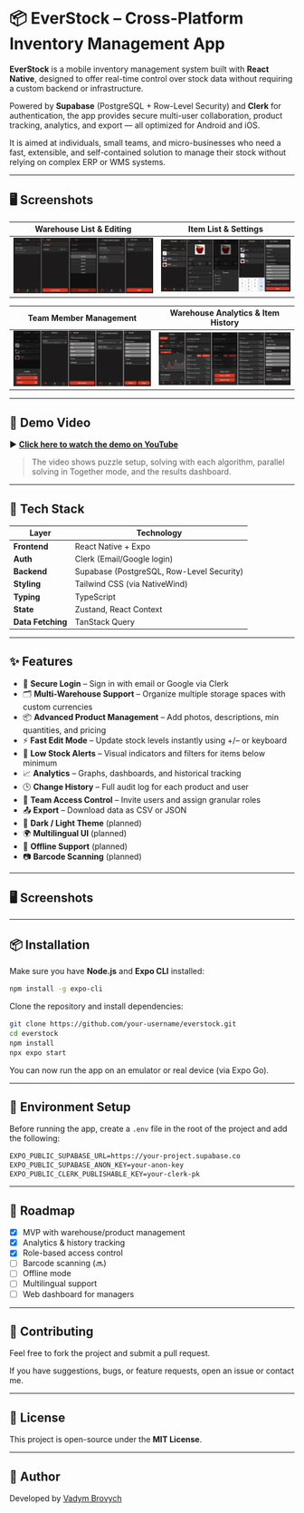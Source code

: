 # 📦 EverStock – Cross-Platform Inventory Management App

**EverStock** is a mobile inventory management system built with **React Native**, designed to offer real-time control over stock data without requiring a custom backend or infrastructure.

Powered by **Supabase** (PostgreSQL + Row-Level Security) and **Clerk** for authentication, the app provides secure multi-user collaboration, product tracking, analytics, and export — all optimized for Android and iOS.

It is aimed at individuals, small teams, and micro-businesses who need a fast, extensible, and self-contained solution to manage their stock without relying on complex ERP or WMS systems.

---

## 🖥️ Screenshots

| Warehouse List & Editing | Item List & Settings |
|--------------------------|----------------------|
| ![](assets/screenshots/photo_1.jpg) | ![](assets/screenshots/photo_2.jpg) |

| Team Member Management | Warehouse Analytics & Item History |
|------------------------|------------------------------------|
| ![](assets/screenshots/photo_3.jpg) | ![](assets/screenshots/photo_4.jpg) |

---

## 🎥 Demo Video

▶️ **[Click here to watch the demo on YouTube](https://www.youtube.com/watch?v=Y9T3hE1a6ls)**

> The video shows puzzle setup, solving with each algorithm, parallel solving in Together mode, and the results dashboard.

---

## 🧩 Tech Stack

| Layer             | Technology                                   |
|------------------|----------------------------------------------|
| **Frontend**      | React Native + Expo                         |
| **Auth**          | Clerk (Email/Google login)                  |
| **Backend**       | Supabase (PostgreSQL, Row-Level Security)   |
| **Styling**       | Tailwind CSS (via NativeWind)               |
| **Typing**        | TypeScript                                  |
| **State**         | Zustand, React Context                      |
| **Data Fetching** | TanStack Query                              |

---

## ✨ Features

- 🔐 **Secure Login** – Sign in with email or Google via Clerk
- 🗂️ **Multi-Warehouse Support** – Organize multiple storage spaces with custom currencies
- 📦 **Advanced Product Management** – Add photos, descriptions, min quantities, and pricing
- ⚡ **Fast Edit Mode** – Update stock levels instantly using +/– or keyboard
- 🔔 **Low Stock Alerts** – Visual indicators and filters for items below minimum
- 📈 **Analytics** – Graphs, dashboards, and historical tracking
- 🕒 **Change History** – Full audit log for each product and user
- 👥 **Team Access Control** – Invite users and assign granular roles
- 📤 **Export** – Download data as CSV or JSON
- 🎨 **Dark / Light Theme** (planned)
- 🌍 **Multilingual UI** (planned)
- 📶 **Offline Support** (planned)
- 📷 **Barcode Scanning** (planned)

---

## 🖥️ Screenshots



---

## 📦 Installation

Make sure you have **Node.js** and **Expo CLI** installed:

```bash
npm install -g expo-cli
```

Clone the repository and install dependencies:

```bash
git clone https://github.com/your-username/everstock.git
cd everstock
npm install
npx expo start
```

You can now run the app on an emulator or real device (via Expo Go).

---

## 🔐 Environment Setup

Before running the app, create a `.env` file in the root of the project and add the following:

```env
EXPO_PUBLIC_SUPABASE_URL=https://your-project.supabase.co
EXPO_PUBLIC_SUPABASE_ANON_KEY=your-anon-key
EXPO_PUBLIC_CLERK_PUBLISHABLE_KEY=your-clerk-pk
```
---

## 📌 Roadmap

- [x] MVP with warehouse/product management
- [x] Analytics & history tracking
- [x] Role-based access control
- [ ] Barcode scanning (🔜)
- [ ] Offline mode
- [ ] Multilingual support
- [ ] Web dashboard for managers

---

## 🤝 Contributing

Feel free to fork the project and submit a pull request.

If you have suggestions, bugs, or feature requests, open an issue or contact me.

---

## 📜 License

This project is open-source under the **MIT License**.

---

## 👤 Author

Developed by [Vadym Brovych](mailto:vadmabos.programming@gmail.com)
